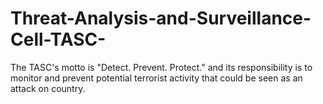# Threat-Analysis-and-Surveillance-Cell-TASC-
The TASC's motto is "Detect. Prevent. Protect." and its responsibility is to monitor and prevent potential terrorist activity that could be seen as an attack on country.
